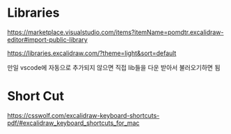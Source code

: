# Libraries

https://marketplace.visualstudio.com/items?itemName=pomdtr.excalidraw-editor#import-public-library

https://libraries.excalidraw.com/?theme=light&sort=default


만일 vscode에 자동으로 추가되지 않으면 직접 lib들을 다운 받아서 불러오기하면 됨

# Short Cut

https://csswolf.com/excalidraw-keyboard-shortcuts-pdf/#excalidraw_keyboard_shortcuts_for_mac
